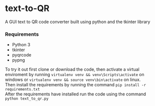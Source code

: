 # text-to-QR
A GUI text to QR code converter built using python and the tkinter library <br>

### Requirements 
* Python 3
* tkinter 
* pyqrcode
* pypng 

To try it out first clone or download the code, then activate a virtual enviroment by running `virtualenv venv && venv\Scripts\activate` on windows or `virtualenv venv && source venv\bin\activate` on linux. 
<br>Then install the requirements by running the command `pip install -r requirements.txt` 
<br> 
After the requirements have installed run the code using the command `python text_to_qr.py` 
